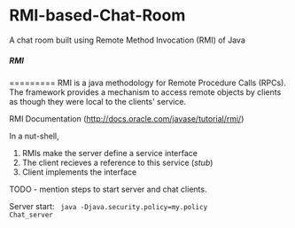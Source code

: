 RMI-based-Chat-Room
===================

A chat room built using Remote Method Invocation (RMI) of Java


##### RMI
=========
RMI is a java methodology for Remote Procedure Calls (RPCs). The framework provides a mechanism to access remote objects by clients as though they were local to the clients' service.

RMI Documentation (http://docs.oracle.com/javase/tutorial/rmi/)

In a nut-shell, <br>
1. RMIs make the server define a service interface <br>
2. The client recieves a reference to this service (<i>stub</i>) <br>
3. Client implements the interface<br>
 

TODO - mention steps to start server and chat clients. 


Server start: 
<code> java -Djava.security.policy=my.policy Chat_server </code>
